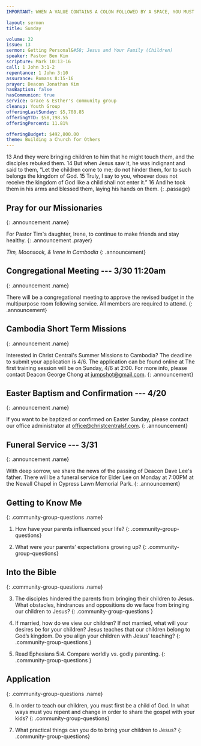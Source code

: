 ```yaml
---
IMPORTANT: WHEN A VALUE CONTAINS A COLON FOLLOWED BY A SPACE, YOU MUST USE &#58;

layout: sermon
title: Sunday

volume: 22
issue: 13
sermon: Getting Personal&#58; Jesus and Your Family (Children)
speaker: Pastor Ben Kim
scripture: Mark 10:13-16
call: 1 John 3:1-2
repentance: 1 John 3:10
assurance: Romans 8:15-16
prayer: Deacon Jonathan Kim
hasBaptism: false
hasCommunion: true
service: Grace & Esther's community group
cleanup: Youth Group
offeringLastSunday: $5,708.85
offeringYTD: $58,198.55
offeringPercent: 11.81%

offeringBudget: $492,800.00
theme: Building a Church for Others
---
```


13 And they were bringing children to him that he might touch them, and the disciples rebuked them. 14 But when Jesus saw it, he was indignant and said to them, “Let the children come to me; do not hinder them, for to such belongs the kingdom of God. 15 Truly, I say to you, whoever does not receive the kingdom of God like a child shall not enter it.” 16 And he took them in his arms and blessed them, laying his hands on them.
{: .passage}

## Pray for our Missionaries
{: .announcement .name}

For Pastor Tim's daughter, Irene, to continue to make friends and stay healthy.
{: .announcement .prayer}

_Tim, Moonsook, & Irene in Cambodia_
{: .announcement}

## Congregational Meeting --- 3/30 11:20am
{: .announcement .name}

There will be a congregational meeting to approve the revised budget in the multipurpose room following service. All members are required to attend. 
{: .announcement}

## Cambodia Short Term Missions
{: .announcement .name}

Interested in Christ Central's Summer Missions to Cambodia? The deadline to submit your application is 4/6. The application can be found online at The first training session will be on Sunday, 4/6 at 2:00. For more info, please contact Deacon George Chong at jumpshot@gmail.com. 
{: .announcement}

## Easter Baptism and Confirmation --- 4/20
{: .announcement .name}

If you want to be baptized or confirmed on Easter Sunday, please contact our office administrator at office@christcentralsf.com.
{: .announcement}

## Funeral Service --- 3/31
{: .announcement .name}

With deep sorrow, we share the news of the passing of Deacon Dave Lee's father. There will be a funeral service for Elder Lee on Monday at 7:00PM at the Newall Chapel in Cypress Lawn Memorial Park.
{: .announcement}

## Getting to Know Me
{: .community-group-questions .name}

1) How have your parents influenced your life? 
{: .community-group-questions}

2) What were your parents’ expectations growing up?
{: .community-group-questions}

## Into the Bible
{: .community-group-questions .name}

3) The disciples hindered the parents from bringing their children to Jesus. What obstacles, hindrances and oppositions do we face from bringing our children to Jesus? 
{: .community-group-questions }

4) If married, how do we view our children? If not married, what will your desires be for your children? Jesus teaches that our children belong to God’s kingdom. Do you align your children with Jesus’ teaching? 
{: .community-group-questions }

5) Read Ephesians 5:4. Compare worldly vs. godly parenting.
{: .community-group-questions }

## Application
{: .community-group-questions .name}

6) In order to teach our children, you must first be a child of God. In what ways must you repent and change in order to share the gospel with your kids?
{: .community-group-questions}

7) What practical things can you do to bring your children to Jesus?
{: .community-group-questions}
